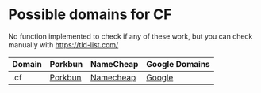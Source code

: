 # Possible domains for CF

No function implemented to check if any of these work, but you can check manually with https://tld-list.com/

| Domain | Porkbun | NameCheap | Google Domains |
|---|---|---|---|
| .cf | [Porkbun](https://porkbun.com/checkout/search?prb=e814663da1&tlds=&idnLanguage=&search=search&q=.cf) | [Namecheap](https://www.namecheap.com/domains/registration/results/?domain=.cf) | [Google](https://domains.google.com/registrar/search?searchTerm=.cf) |
